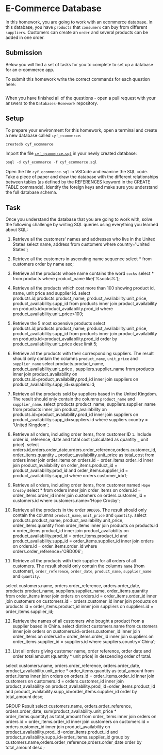 # E-Commerce Database

In this homework, you are going to work with an ecommerce database. In this database, you have `products` that `consumers` can buy from different `suppliers`. Customers can create an `order` and several products can be added in one order.

## Submission

Below you will find a set of tasks for you to complete to set up a database for an e-commerce app.

To submit this homework write the correct commands for each question here:

```sql


```

When you have finished all of the questions - open a pull request with your answers to the `Databases-Homework` repository.

## Setup

To prepare your environment for this homework, open a terminal and create a new database called `cyf_ecommerce`:

```sql
createdb cyf_ecommerce
```

Import the file [`cyf_ecommerce.sql`](./cyf_ecommerce.sql) in your newly created database:

```sql
psql -d cyf_ecommerce -f cyf_ecommerce.sql
```

Open the file `cyf_ecommerce.sql` in VSCode and examine the SQL code. Take a piece of paper and draw the database with the different relationships between tables (as defined by the REFERENCES keyword in the CREATE TABLE commands). Identify the foreign keys and make sure you understand the full database schema.

## Task

Once you understand the database that you are going to work with, solve the following challenge by writing SQL queries using everything you learned about SQL:

1. Retrieve all the customers' names and addresses who live in the United States
   select name, address from customers where country='United States';

2. Retrieve all the customers in ascending name sequence
   select \* from customers order by name asc;

3. Retrieve all the products whose name contains the word `socks`
   select \* from products where product_name like('%socks%');

4. Retrieve all the products which cost more than 100 showing product id, name, unit price and supplier id.
   select products.id,products.product_name, product_availability.unit_price, product_availability.supp_id from
   products inner join product_availability on products.id=product_availability.prod_id where product_availability.unit_price>100;

5. Retrieve the 5 most expensive products
   select products.id,products.product_name, product_availability.unit_price, product_availability.supp_id from
   products inner join product_availability on products.id=product_availability.prod_id order by product_availability.unit_price desc limit 5;

6. Retrieve all the products with their corresponding suppliers. The result should only contain the columns `product_name`, `unit_price` and `supplier_name`
   select products.product_name, product_availability.unit_price , suppliers.supplier_name from products inner join product_availability on products.id=product_availability.prod_id inner join
   suppliers on product_availability.supp_id=suppliers.id;

7. Retrieve all the products sold by suppliers based in the United Kingdom. The result should only contain the columns `product_name` and `supplier_name`.
   select products.product_name, suppliers.supplier_name from products inner join product_availability on products.id=product_availability.prod_id inner join
   suppliers on product_availability.supp_id=suppliers.id where suppliers.country = 'United Kingdom';

8. Retrieve all orders, including order items, from customer ID `1`. Include order id, reference, date and total cost (calculated as quantity _ unit price).
   select orders.id,orders.order_date,orders.order_reference,orders.customer_id, order_items.quantity _ product_availability.unit_price as total_cost
   from orders inner join order_items on orders.id = order_items.order_id inner join product_availability on order_items.product_id = product_availability.prod_id and order_items.supplier_id = product_availability.supp_id
   where orders.customer_id=1;

9. Retrieve all orders, including order items, from customer named `Hope Crosby`
   select \*
   from orders inner join order_items on orders.id = order_items.order_id inner join customers on orders.customer_id = customers.id
   where customers.name='Hope Crosby';

10. Retrieve all the products in the order `ORD006`. The result should only contain the columns `product_name`, `unit_price` and `quantity`.
    select products.product_name, product_availability.unit_price, order_items.quantity from order_items
    inner join products on products.id = order_items.product_id inner join product_availability on product_availability.prod_id = order_items.product_id and product_availability.supp_id = order_items.supplier_id inner join orders on orders.id = order_items.order_id where orders.order_reference='ORD006';

11. Retrieve all the products with their supplier for all orders of all customers. The result should only contain the columns `name` (from customer), `order_reference`, `order_date`, `product_name`, `supplier_name` and `quantity`.

select customers.name, orders.order_reference, orders.order_date, products.product_name, suppliers.supplier_name, order_items.quantity from order_items inner join orders on orders.id = order_items.order_id inner join customers on customers.id = orders.customer_id inner join products on products.id = order_items.product_id inner join suppliers on suppliers.id = order_items.supplier_id;

12. Retrieve the names of all customers who bought a product from a supplier based in China.
    select distinct customers.name from customers inner join orders on customers.id=orders.customer_id inner join order_items on orders.id = order_items.order_id
    inner join suppliers on order_items.supplier_id = suppliers.id where suppliers.country='China';

13. List all orders giving customer name, order reference, order date and order total amount (quantity \* unit price) in descending order of total.

select customers.name, orders.order_reference, orders.order_date, product_availability.unit_price \* order_items.quantity as total_amount from order_items inner join orders on orders.id = order_items.order_id inner join customers on customers.id = orders.customer_id inner join product_availability on product_availability.prod_id=order_items.product_id and product_availability.supp_id=order_items.supplier_id order by total_amount desc;

GROUP Result
select customers.name, orders.order_reference, orders.order_date, sum(product_availability.unit_price \* order_items.quantity) as total_amount from order_items inner join orders on orders.id = order_items.order_id inner join customers on customers.id = orders.customer_id inner join product_availability on product_availability.prod_id=order_items.product_id and product_availability.supp_id=order_items.supplier_id
group by customers.name,orders.order_reference,orders.order_date
order by total_amount desc
;
